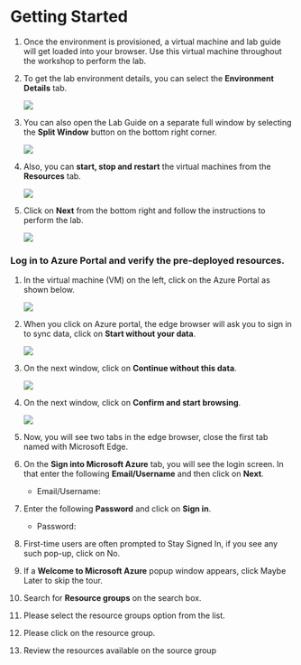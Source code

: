 # Getting Started

1. Once the environment is provisioned, a virtual machine and lab guide will get loaded into your browser. Use this virtual machine throughout the workshop to perform the lab.

1. To get the lab environment details, you can select the **Environment Details** tab.

    ![](../media/inst1.png)

1. You can also open the Lab Guide on a separate full window by selecting the **Split Window** button on the bottom right corner.

    ![](../media/inst2.png)    

1. Also, you can **start, stop and restart** the virtual machines from the **Resources** tab.

    ![](../media/inst3.png)
    
1. Click on **Next** from the bottom right and follow the instructions to perform the lab.

    ![](../media/inst4.png)

### Log in to Azure Portal and verify the pre-deployed resources.

1. In the virtual machine (VM) on the left, click on the Azure Portal as shown below.

    ![](../media/inst5.png)

1. When you click on Azure portal, the edge browser will ask you to sign in to sync data, click on **Start without your data**.

    ![](../media/inst6.png)

1. On the next window, click on **Continue without this data**.

    ![](../media/inst7.png)

1. On the next window, click on **Confirm and start browsing**.

     ![](../media/inst8.png)

1. Now, you will see two tabs in the edge browser, close the first tab named with Microsoft Edge.
    
1. On the **Sign into Microsoft Azure** tab, you will see the login screen. In that enter the following **Email/Username** and then click on **Next**. 
   
   * Email/Username: <inject key="AzureAdUserEmail"></inject>
   
1. Enter the following **Password** and click on **Sign in**. 
   
   * Password: <inject key="AzureAdUserPassword"></inject>
  
1. First-time users are often prompted to Stay Signed In, if you see any such pop-up, click on No.
   
1. If a **Welcome to Microsoft Azure** popup window appears, click Maybe Later to skip the tour.

1. Search for **Resource groups** on the search box.

1. Please select the resource groups option from the list.

1. Please click on the resource group.

1. Review the resources available on the source group


